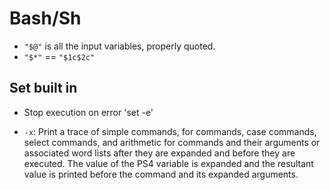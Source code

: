 # Bash/Sh

- `"$@"` is all the input variables, properly quoted.
- `"$*"` == `"$1c$2c"`

## Set built in

- Stop execution on error 'set -e'

- `-x`: Print a trace of simple commands, for commands, case commands,
  select commands, and arithmetic for commands and their arguments or
  associated word lists after they are expanded and before they are
  executed. The value of the PS4 variable is expanded and the resultant
  value is printed before the command and its expanded arguments.
